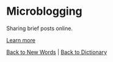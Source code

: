 # Microblogging

Sharing brief posts online.

[Learn more](https://en.wiktionary.org/wiki/microblogging)

[Back to New Words](New_Words.md) | [Back to Dictionary](../dictionary.md)

